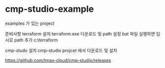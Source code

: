 # cmp-studio-example

examples 가 있는 project


준비사항
terraform 설치
terraform.exe 다운로드 및 path 설정
bat 파일 실행하면 임시로 path 추가 c:\terraform


cmp-studo 설치
cmp-studio projcet 에서 다운로드 및 설치

https://github.com/tmax-cloud/cmp-studio/releases
